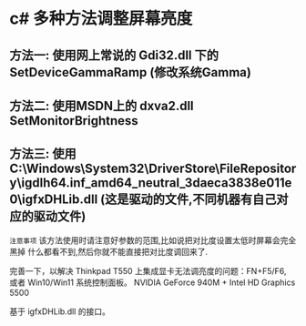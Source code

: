 c# 多种方法调整屏幕亮度 
=====================
## 方法一: 使用网上常说的 Gdi32.dll 下的 SetDeviceGammaRamp (修改系统Gamma)
## 方法二: 使用MSDN上的 dxva2.dll SetMonitorBrightness
## 方法三: 使用 C:\Windows\System32\DriverStore\FileRepository\igdlh64.inf_amd64_neutral_3daeca3838e011e0\igfxDHLib.dll (这是驱动的文件,不同机器有自己对应的驱动文件)
`注意事项` 该方法使用时请注意好参数的范围,比如说把对比度设置太低时屏幕会完全黑掉 什么都看不到,然后你就不能直接把对比度调回来了.

完善一下，以解决 Thinkpad T550 上集成显卡无法调亮度的问题：FN+F5/F6, 或者 Win10/Win11 系统控制面板。
NVIDIA GeForce 940M + Intel HD Graphics 5500

基于 igfxDHLib.dll 的接口。
